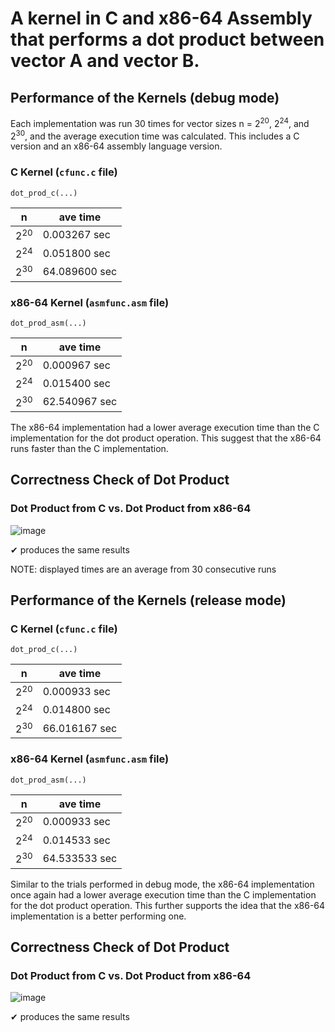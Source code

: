 # A kernel in C and x86-64 Assembly that performs a dot product between vector A and vector B.
## Performance of the Kernels (debug mode)
Each implementation was run 30 times for vector sizes n = 2<sup>20</sup>, 2<sup>24</sup>, and 2<sup>30</sup>, and the average execution time was calculated. This includes a C version and an x86-64 assembly language version.

### C Kernel (`cfunc.c` file)

`dot_prod_c(...)`

| n    | ave time       |
|------|----------------|
| 2<sup>20</sup> | 0.003267  sec  |
| 2<sup>24</sup> | 0.051800  sec  |
| 2<sup>30</sup> | 64.089600 sec  |

### x86-64 Kernel (`asmfunc.asm` file)
`dot_prod_asm(...)`

| n    | ave time       |
|------|----------------|
| 2<sup>20</sup> | 0.000967  sec  |
| 2<sup>24</sup> | 0.015400  sec  |
| 2<sup>30</sup> | 62.540967 sec  |

The x86-64 implementation had a lower average execution time than the C implementation for the dot product operation. This suggest that the x86-64 runs faster than the C implementation.

## Correctness Check of Dot Product
### Dot Product from C vs. Dot Product from x86-64
![image](https://github.com/sarahjums/MP2-lbyarch/assets/106684744/0d7aaa29-2421-4242-bb9a-cb74612fc604)

✔ produces the same results

NOTE: displayed times are an average from 30 consecutive runs

## Performance of the Kernels (release mode)

### C Kernel (`cfunc.c` file)

`dot_prod_c(...)`

| n    | ave time       |
|------|----------------|
| 2<sup>20</sup> | 0.000933  sec  |
| 2<sup>24</sup> | 0.014800  sec  |
| 2<sup>30</sup> | 66.016167 sec  |

### x86-64 Kernel (`asmfunc.asm` file)
`dot_prod_asm(...)`

| n    | ave time       |
|------|----------------|
| 2<sup>20</sup> | 0.000933  sec  |
| 2<sup>24</sup> | 0.014533  sec  |
| 2<sup>30</sup> | 64.533533 sec  |

Similar to the trials performed in debug mode, the x86-64 implementation once again had a lower average execution time than the C implementation for the dot product operation. This further supports the idea that the x86-64 implementation is a better performing one.

## Correctness Check of Dot Product
### Dot Product from C vs. Dot Product from x86-64
![image](https://github.com/sarahjums/MP2-lbyarch/assets/106684744/981fddff-7943-4829-be42-2ca5bdb7039f)

✔ produces the same results
